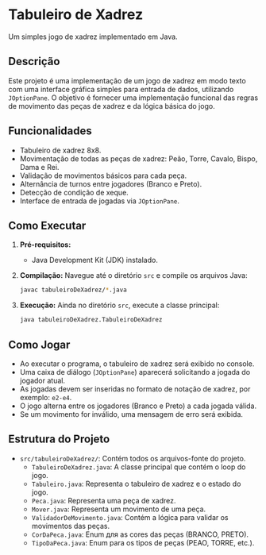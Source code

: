 # Tabuleiro de Xadrez

Um simples jogo de xadrez implementado em Java.

## Descrição

Este projeto é uma implementação de um jogo de xadrez em modo texto com uma interface gráfica simples para entrada de dados, utilizando `JOptionPane`. O objetivo é fornecer uma implementação funcional das regras de movimento das peças de xadrez e da lógica básica do jogo.

## Funcionalidades

*   Tabuleiro de xadrez 8x8.
*   Movimentação de todas as peças de xadrez: Peão, Torre, Cavalo, Bispo, Dama e Rei.
*   Validação de movimentos básicos para cada peça.
*   Alternância de turnos entre jogadores (Branco e Preto).
*   Detecção de condição de xeque.
*   Interface de entrada de jogadas via `JOptionPane`.

## Como Executar

1.  **Pré-requisitos:**
    *   Java Development Kit (JDK) instalado.

2.  **Compilação:**
    Navegue até o diretório `src` e compile os arquivos Java:
    ```bash
    javac tabuleiroDeXadrez/*.java
    ```

3.  **Execução:**
    Ainda no diretório `src`, execute a classe principal:
    ```bash
    java tabuleiroDeXadrez.TabuleiroDeXadrez
    ```

## Como Jogar

*   Ao executar o programa, o tabuleiro de xadrez será exibido no console.
*   Uma caixa de diálogo (`JOptionPane`) aparecerá solicitando a jogada do jogador atual.
*   As jogadas devem ser inseridas no formato de notação de xadrez, por exemplo: `e2-e4`.
*   O jogo alterna entre os jogadores (Branco e Preto) a cada jogada válida.
*   Se um movimento for inválido, uma mensagem de erro será exibida.

## Estrutura do Projeto

*   `src/tabuleiroDeXadrez/`: Contém todos os arquivos-fonte do projeto.
    *   `TabuleiroDeXadrez.java`: A classe principal que contém o loop do jogo.
    *   `Tabuleiro.java`: Representa o tabuleiro de xadrez e o estado do jogo.
    *   `Peca.java`: Representa uma peça de xadrez.
    *   `Mover.java`: Representa um movimento de uma peça.
    *   `ValidadorDeMovimento.java`: Contém a lógica para validar os movimentos das peças.
    *   `CorDaPeca.java`: Enum для as cores das peças (BRANCO, PRETO).
    *   `TipoDaPeca.java`: Enum para os tipos de peças (PEAO, TORRE, etc.).
